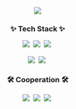 <p align='center'>
    <img src="https://capsule-render.vercel.app/api?type=waving&color=auto&height=300&section=header&text=Pie's%20Github&fontSize=45&animation=fadeIn&fontAlignY=38&descAlignY=51&descAlign=62"/>
</p>

<h3 align="center">✨ Tech Stack ✨</h3>
<div align="center">
  <img src="https://img.shields.io/badge/-Java-FF7800?style=for-the-badge&logo=Java&logoColor=white" />&nbsp
  <img src="https://img.shields.io/badge/spring-%236DB33F.svg?style=for-the-badge&logo=spring&logoColor=white" />&nbsp
  <img src="https://img.shields.io/badge/-SpringBoot-6DB33F?style=for-the-badge&logoSpringBootspring&logoColor=white" />&nbsp
</div>

<br>

<div align="center">
  <img src="https://img.shields.io/badge/SpringDataJpa-236DB33F?style=for-the-badge&logo=spring&logoColor=white" />&nbsp
  <img src="https://img.shields.io/badge/MySQL-4479A1?style=for-the-badge&logo=MySQL&logoColor=white" />&nbsp
</div>

<h3 align="center">🛠 Cooperation 🛠</h3>
<div align="center">
  <img src="https://img.shields.io/badge/git-F05033.svg?style=for-the-badge&logo=git&logoColor=white" />&nbsp
  <img src="https://img.shields.io/badge/github-181717.svg?style=for-the-badge&logo=github&logoColor=white" />&nbsp
  <img src="https://img.shields.io/badge/slack-A01733.svg?style=for-the-badge&logo=slack&logoColor=white" />&nbsp
</div>


